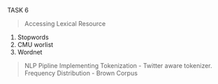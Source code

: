 TASK 6
> Accessing Lexical Resource
  1. Stopwords
  2. CMU worlist
  3. Wordnet
> NLP Pipline
> Implementing Tokenization - Twitter aware tokenizer.
> Frequency Distribution - Brown Corpus
